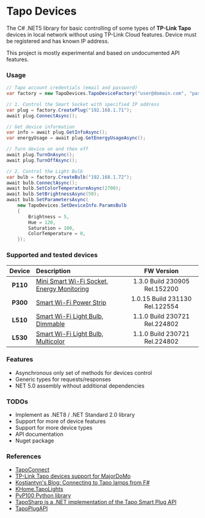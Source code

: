 # Tapo Devices

The C# .NET5 library for basic controlling of some types of **TP-Link Tapo** devices 
in local network without using TP-Link Cloud features. Device must be registered and has known IP address.

This project is mostly experimental and based on undocumented API features.


### Usage

```c#
// Tapo account credentials (email and password)
var factory = new TapoDevices.TapoDeviceFactory("user@domain.com", "password");

// 1. Control the Smart Socket with specified IP address
var plug = factory.CreatePlug("192.168.1.71");
await plug.ConnectAsync();

// Get device information
var info = await plug.GetInfoAsync();
var energyUsage = await plug.GetEnergyUsageAsync();

// Turn device on and then off
await plug.TurnOnAsync();
await plug.TurnOffAsync();

// 2. Control the Light Bulb
var bulb = factory.CreateBulb("192.168.1.72");
await bulb.ConnectAsync();
await bulb.SetColorTemperatureAsync(2700);
await bulb.SetBrightnessAsync(50);
await bulb.SetParametersAsync(
    new TapoDevices.SetDeviceInfo.ParamsBulb
    {
        Brightness = 5,
        Hue = 120,
        Saturation = 100,
        ColorTemperature = 0,
    });
```

### Supported and tested devices

| Device     |   Description                                                                             |   FW Version                     | 
|:----------:|:------------------------------------------------------------------------------------------|:--------------------------------:|
| **P110**  |[Mini Smart Wi-Fi Socket, Energy Monitoring](https://www.tp-link.com/en/home-networking/smart-plug/tapo-p110/) | 1.3.0 Build 230905 Rel.152200  |
| **P300**  |[Smart Wi-Fi Power Strip](https://www.tp-link.com/en/home-networking/smart-plug/tapo-p300/) | 1.0.15 Build 231130 Rel.122554  |
| **L510**  |[Smart Wi-Fi Light Bulb, Dimmable](https://www.tp-link.com/en/home-networking/smart-bulb/tapo-l510e/)    | 1.1.0 Build 230721 Rel.224802 |
| **L530**  |[Smart Wi-Fi Light Bulb, Multicolor](https://www.tp-link.com/en/home-networking/smart-bulb/tapo-l530e/)  | 1.1.0 Build 230721 Rel.224802 |

### Features
* Asynchronous only set of methods for devices control
* Generic types for requests/responses
* NET 5.0 assembly without additional dependencies

### TODOs
* Implement as .NET8 / .NET Standard 2.0 library
* Support for more of device features
* Support for more device types
* API documentation
* Nuget package

### References
* [TapoConnect](https://github.com/cwakefie27/TapoConnect)
* [TP-Link Tapo devices support for MajorDoMo](https://github.com/sergejey/majordomo-tapo/tree/main)
* [Kostiantyn's Blog: Connecting to Tapo lamps from F#](https://sharovarskyi.com/blog/posts/fsharp-tapo-lamps/)
* [KHome.TapoLights](https://github.com/kostya9/KHome.TapoLights)
* [PyP100 Python library](https://github.com/fishbigger/TapoP100)
* [TapoSharp is a .NET implementation of the Tapo Smart Plug API](https://github.com/Cirx08/TapoSharp)
* [TapoPlugAPI](https://pypi.org/project/tapo-plug/)
